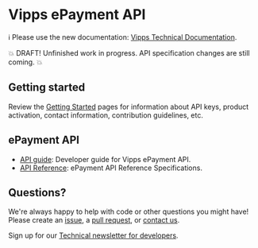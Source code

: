 <!-- START_METADATA
---
title: Introduction
sidebar_position: 1
hide_table_of_contents: true
pagination_next: null
pagination_prev: null
---
END_METADATA -->

# Vipps ePayment API

<!-- START_COMMENT -->

ℹ️ Please use the new documentation:
[Vipps Technical Documentation](https://vippsas.github.io/vipps-developer-docs/).

<!-- END_COMMENT -->

💥 DRAFT! Unfinished work in progress. API specification changes are still coming. 💥

## Getting started

Review the
[Getting Started](https://vippsas.github.io/vipps-developer-docs/docs/vipps-developers/vipps-getting-started)
pages for information about API keys, product activation, contact information, contribution guidelines, etc.

## ePayment API

* [API guide](docs/api/Getting-Started.md): Developer guide for Vipps ePayment API.
* [API Reference](https://vippsas.github.io/vipps-developer-docs/api/epayment): ePayment API Reference Specifications.

## Questions?

We're always happy to help with code or other questions you might have!
Please create an [issue](https://vippsas.github.io/vipps-developer-docs/docs/APIs/epayment-api//issues),
a [pull request](https://vippsas.github.io/vipps-developer-docs/docs/APIs/epayment-api//pulls),
or [contact us](https://vippsas.github.io/vipps-developer-docs/docs/vipps-developers/contact).

Sign up for our [Technical newsletter for developers](https://vippsas.github.io/vipps-developer-docs/docs/vipps-developers/newsletters).
